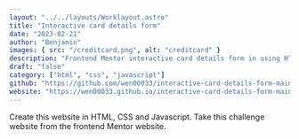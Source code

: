 ```yaml
---
layout: "../../layouts/Worklayout.astro"
title: "Interactive card details form"
date: "2023-02-21"
author: "Benjamin"
images: { src: "/creditcard.png", alt: "creditcard" }
description: "Frontend Mentor interactive card details form in using HTML, CSS and Javascript "
draft: "false"
category: ["html", "css", "javascript"]
github: "https://github.com/wen00033/interactive-card-details-form-main"
website: "https://wen00033.github.io/interactive-card-details-form-main/"
---
```


Create this website in HTML, CSS and Javascript. Take this challenge website from the frontend Mentor website.
